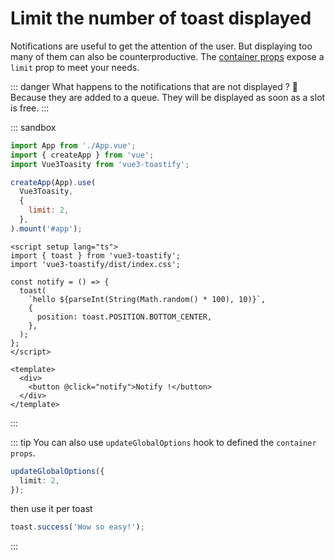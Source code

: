 # Limit the number of toast displayed

Notifications are useful to get the attention of the user. But displaying too many of them can also be counterproductive. The [container props](../api/container.md) expose a `limit` prop to meet your needs.

::: danger What happens to the notifications that are not displayed ? 🧐
Because they are added to a queue. They will be displayed as soon as a slot is free.
:::

::: sandbox
```js /src/main.ts [active]
import App from './App.vue';
import { createApp } from 'vue';
import Vue3Toasity from 'vue3-toastify';

createApp(App).use(
  Vue3Toasity,
  {
    limit: 2,
  },
).mount('#app');
```

```vue /src/App.vue
<script setup lang="ts">
import { toast } from 'vue3-toastify';
import 'vue3-toastify/dist/index.css';

const notify = () => {
  toast(
    `hello ${parseInt(String(Math.random() * 100), 10)}`,
    {
      position: toast.POSITION.BOTTOM_CENTER,
    },
  );
};
</script>

<template>
  <div>
    <button @click="notify">Notify !</button>
  </div>
</template>
```
:::


::: tip
You can also use `updateGlobalOptions` hook to defined the `container props`.

```ts
updateGlobalOptions({
  limit: 2,
});
```

then use it per toast

```ts
toast.success('Wow so easy!');
```
:::
